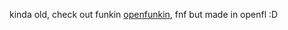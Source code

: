 kinda old, check out funkin [openfunkin](https://github.com/LeonGamerPS1/OpenFunkin), fnf but made in openfl :D
